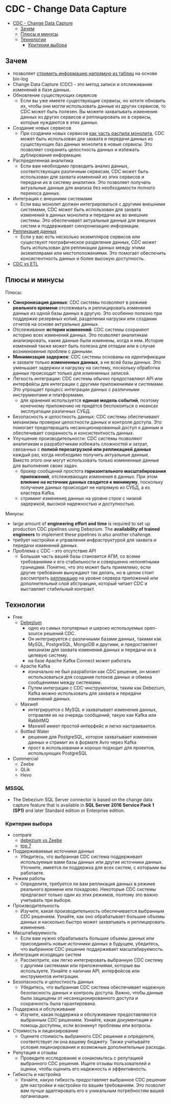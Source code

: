 # CDC - Change Data Capture

- [CDC - Change Data Capture](#cdc---change-data-capture)
  - [Зачем](#зачем)
  - [Плюсы и минусы](#плюсы-и-минусы)
  - [Технологии](#технологии)
    - [Критерии выбора](#критерии-выбора)

## Зачем

- позволяет [стримить информацию напрямую из таблиц](https://habr.com/ru/companies/vk/articles/519354/) на основе bin-log
- Change Data Capture (CDC) - это метод записи и отслеживания изменений в базе данных. 
- Обновление существующих сервисов
  - Если вы уже имеете существующие сервисы, но хотите обновить их, чтобы они могли использовать данные из других сервисов, то CDC может быть полезен. Вы можете захватывать изменения данных из других сервисов и реплицировать их в сервисы, которые нуждаются в этих данных.
- Создание новых сервисов
  - При создании новых сервисов [как часть распила монолита](../pattern/monolit2msa.md), CDC может быть использован для захвата и передачи данных из существующих баз данных монолита в новые сервисы. Это позволяет сохранить целостность данных и избежать дублирования информации.
- Распределенная аналитика
   - Если вам необходимо проводить анализ данных, соответствующих различным сервисам, CDC может быть использован для захвата изменений из этих сервисов и передачи их в систему аналитики. Это позволяет получать актуальные данные для анализа без необходимости полного переноса данных.
- Интеграция с внешними системами
  - Если ваш монолит должен интегрироваться с другими внешними системами, CDC может быть использован для захвата изменений в данных монолита и передачи их во внешние системы. Это обеспечивает актуальные данные для внешних систем и поддерживает синхронизацию информации.
- [Репликация данных](sync.data.md)
  - Если у вас есть несколько экземпляров сервисов или существуют географическое разделение данных, CDC может быть использован для репликации данных между этими экземплярами или местоположениями. Это помогает обеспечить консистентность данных и более высокую доступность.
- [CDC vs ETL](sync.data.md)

## Плюсы и минусы

Плюсы:

- __Синхронизация данных__: CDC системы позволяют в режиме __реального времени__ отслеживать и реплицировать изменения данных из одной базы данных в другую. Это особенно полезно при поддержке резервных копий, разделении нагрузки или создании отчетов на основе актуальных данных.
- Отслеживание __истории изменений__: CDC системы сохраняют историю всех изменений данных. Это позволяет аналитикам анализировать, какие данные были изменены, когда и кем. История изменений также может быть полезна для отладки или в случае возникновения проблем с данными.
- __Минимизация задержек__: CDC системы основаны на идентификации и захвате только __измененных данных__, а не всей базы данных. Это уменьшает задержки и нагрузку на систему, поскольку обработка данных происходит только для измененных записей.
- Легкость интеграции: CDC системы обычно предоставляют API или интерфейсы для интеграции с другими приложениями и системами. Это упрощает процесс интеграции данных с различными инструментами и платформами.
  - для хранения используется __единая модель событий__, поэтому конечному приложению не придётся беспокоиться о нюансах эксплуатации различных СУБД.
- Безопасность и целостность данных: CDC системы обеспечивают механизмы проверки целостности данных и контроля доступа. Это помогает предотвращать несанкционированный доступ к данным и обеспечивает сохранность и консистентность данных.
- Улучшение производительности: CDC системы позволяют аналитикам и разработчикам избежать сложностей и затрат, связанных с __полной перезагрузкой или репликацией данных__ каждый раз, когда необходимо получить актуальные данные. Вместо этого они могут использовать только измененные данные для выполнения своих задач.
  - брокер сообщений простота __горизонтального масштабирования приложений__, отслеживающих изменения в данных. При этом __влияние на источник данных сводится к минимуму__, поскольку получение данных происходит не напрямую из СУБД, а из кластера Kafka.
  - стриминг изменениq данных на уровне строк с низкой задержкой, высокой надежностью и доступностью. 

Минусы:

- large amount of __engineering effort and time__ is required to set up production CDC pipelines using Debezium. The __availability of trained engineers__ to implement these pipelines is also another challenge.
- требует настройки и управления инфраструктурой для захвата и передачи изменений данных.
- Проблема с CDC - это отсутствие API
  - Большая часть вашей базы становится АПИ, со всеми требованиями к его стабильности и совершенно непонятными границами. Понятно, что это может быть приемлемо, если другие требования вынуждают так делать, но в целом стоит рассмотреть [репликацию](../pattern/sync.data.md) на уровне сервера приложений или дополнительный слой абстракции, который читает CDC и выставляет стабильный контракт.

## Технологии

- Free
  - [Debezium](../../technology/cdc/debezium.md)
    - одно из самых популярных и широко используемых open-source решений CDC.
    - Он интегрируется с различными базами данных, такими как MySQL, PostgreSQL, MongoDB и другими, и предоставляет механизм для захвата изменений данных и передачи их в целевую систему.
    - на базе Apache Kafka Connect может работать
  - Apache Kafka
    - изначально не был разработан как CDC решение, он может использоваться для создания потоков данных и обмена сообщениями между системами. 
    - Путем интеграции с CDC-инструментом, таким как Debezium, Kafka можно использовать для захвата и передачи изменений данных.
  - Maxwell
    - интегрируется с MySQL и захватывает изменения данных, отправляя их на очередь сообщений, такую как Kafka или RabbitMQ
    - Maxwell имеет простой интерфейс и легко настраивается.
  - Bottled Water
    - решение для PostgreSQL, которое захватывает изменения данных и стримит их в формате Avro через Kafka
    - прост в использовании и хорошо подходит для проектов, использующих PostgreSQL
- Commercial
  - Zeebe
  - QLik
  - Hevo

### MSSQL

- The Debezium SQL Server connector is based on the change data capture feature that is available in __SQL Server 2016 Service Pack 1 (SP1)__ and later Standard edition or Enterprise edition.

### Критерии выбора

- compare
  - [debezium vs Zeebe](https://habr.com/ru/companies/raiffeisenbank/articles/594117/)
  - [top 7](https://hevodata.com/learn/7-best-cdc-tools/)
- Поддерживаемые источники данных
  - Убедитесь, что выбранная CDC система поддерживает используемые вами базы данных или другие источники данных. Уточните, имеется ли поддержка для всех систем, с которыми вы работаете.
- Режим работы
  - Определите, требуется ли вам репликация данных в режиме реального времени или покадрово. Некоторые CDC системы предлагают только один из этих режимов, поэтому это важно учитывать при выборе.
- Производительность
  - Изучите, какая производительность обеспечивается выбранным CDC решением. Узнайте, как оно обрабатывает большие объемы данных и насколько быстро может захватывать и реплицировать изменения.
- Масштабируемость
  - Если вам нужно обрабатывать большие объемы данных или присоединять новые источники данных в будущем, убедитесь, что выбранное CDC решение поддерживает масштабируемость.
- Интеграция исходящих систем
  - Рассмотрите, как легко интегрировать выбранную CDC систему с другими системами или приложениями, которые вы используете. Узнайте о наличии API, интерфейсов или инструментов интеграции.
- Безопасность и целостность данных
  - Убедитесь, что выбранная CDC система обеспечивает надежную безопасность данных и контроль доступа. Важно, чтобы данные были защищены от несанкционированного доступа и сохранность была гарантирована.
- Поддержка и обслуживание
  - Изучите, какая поддержка и обслуживание предоставляются выбранным CDC решением. Узнайте, какая документация и помощь доступны, если возникнут проблемы или вопросы.
- Стоимость и лицензирование  
  - Оцените стоимость выбранного CDC решения и определите, соответствует ли она вашему бюджету. Также учитывайте условия лицензирования и возможные дополнительные расходы.
- Репутация и отзывы
  - Проведите исследование и ознакомьтесь с репутацией выбранного CDC решения. Ищите отзывы пользователей и оценки, чтобы оценить его надежность и эффективность.
- Гибкость и настройка
  - Узнайте, какую гибкость предоставляет выбранное CDC решение для настройки и настройки по вашим требованиям. Это позволит вам лучше адаптировать его к уникальным потребностям вашей организации.
